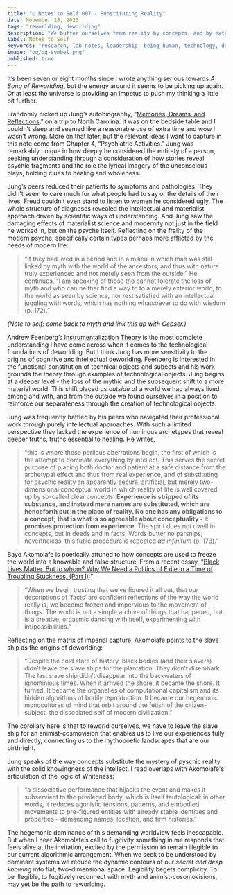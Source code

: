 ```yaml
---
title: "❏ Notes to Self 007 - Substituting Reality"
date: November 18, 2023
tags: "reworlding, deworlding"
description: "We buffer ourselves from reality by concepts, and by extending concepts through technology for controlling reality."
label: Notes to Self
keywords: "research, lab notes, leadership, being human, technology, design, cosmology, worlding"
image: "og/og-symbol.png"
published: true
---
```


It’s been seven or eight months since I wrote anything serious towards _A Song of Reworlding_, but the energy around it seems to be picking up again. Or at least the universe is providing an impetus to push my thinking a little bit further.

I randomly picked up Jung’s autobiography, “[Memories, Dreams, and Reflections](https://archive.org/details/MemoriesDreamsReflectionsCarlJung_201608),” on a trip to North Carolina. It was on the bedside table and I couldn’t sleep and seemed like a reasonable use of extra time and wow I wasn’t wrong. More on that later, but the relevant ideas I want to capture in this note come from Chapter 4, “Psychiatric Activities.” Jung was remarkably unique in how deeply he considered the entirety of a person, seeking understanding through a consideration of how stories reveal psychic fragments and the role the lyrical imagery of the unconscious plays, holding clues to healing and wholeness.

Jung’s peers reduced their patients to symptoms and pathologies. They didn’t seem to care much for what people had to say or the details of their lives. Freud couldn’t even stand to listen to women he considered ugly. The whole structure of diagnoses revealed the intellectual and materialist approach driven by scientific ways of understanding. And Jung saw the damaging effects of materialist science and modernity not just in the field he worked in, but on the psyche itself. Reflecting on the frailty of the modern psyche, specifically certain types perhaps more afflicted by the needs of modern life:

> “If they had lived in a period and in a milieu in which man was still linked by myth with the world of the ancestors, and thus with nature truly experienced and not merely seen from the outside.” He continues, “I am speaking of those tho cannot tolerate the loss of myth and who can neither find a way to to a merely exterior world, to the world as seen by science, nor rest satisfied with an intellectual juggling with words, which has nothing whatsoever to do with wisdom (p. 172).”

_(Note to self: come back to myth and link this up with Gebser.)_

Andrew Feenberg’s [Instrumentalization Theory](https://www.sfu.ca/~andrewf/books/critbio.pdf) is the most complete understanding I have come across when it comes to the technological foundations of deworlding. But I think Jung has more sensitivity to the origins of cognitive and intellectual deworlding. Feenberg is interested in the functional constitution of technical objects and subects and his work grounds the theory through examples of technological objects. Jung begins at a deeper level - the loss of the mythic and the subsequent shift to a more material world. This shift placed us _outside_ of a world we had always lived among and with, and from the outside we found ourselves in a position to reinforce our separateness through the creation of technological objects.  

Jung was frequently baffled by his peers who navigated their professional work through purely intellectual approaches. With such a limited perspective they lacked the experience of numinous archetypes that reveal deeper truths, truths essential to healing. He writes,

> “this is where those perilous aberrations begin, the first of which is the attempt to dominate everything by intellect. This serves the secret purpose of placing both doctor and patient at a safe distance from the archetypal effect and thus from real experience, and of substituting for psychic reality an apparently secure, artificial, but merely two-dimensional conceptual world in which reality of life is well covered up by so-called clear concepts. **Experience is stripped of its substance, and instead mere names are substituted, which are henceforth put in the place of reality. No one has any obligations to a concept; that is what is so agreeable about conceptuality - it promises protection from experience.** The spirit does not dwell in concepts, but in deeds and in facts. Words butter no parsnips; nevertheless, this futile procedure is repeated _ad infinitum_ (p. 173).”

Bayo Akomolafe is poetically attuned to how concepts are used to freeze the world into a knowable and false structure. From a recent essay, “[Black Lives Matter, But to whom? Why We Need a Politics of Exile in a Time of Troubling Stuckness, (Part I)](https://www.democracyandbelongingforum.org/forum-blog/black-lives-matter-but-to-whom-part-1):”

>“When we begin trusting that we’ve figured it all out, that our descriptions of ‘facts’ are confident reflections of the way the world really is, we become frozen and impervious to the movement of things. The world is not a simple archive of things that happened, but is a creative, orgasmic dancing with itself, experimenting with im/possibilities.”

Reflecting on the matrix of imperial capture, Akomolafe points to the slave ship as the origins of deworlding:

> “Despite the cold stare of history, black bodies (and their slavers) didn’t leave the slave ships for the plantation. They didn’t disembark. The last slave ship didn’t disappear into the backwaters of ignominious times. When it arrived the shore, it became the shore. It turned. It became the organelles of computational capitalism and its hidden algorithms of bodily reproduction. It became our hegemonic monocultures of mind that orbit around the fetish of the citizen-subject, the dissociated self of modern civilization.”

The corollary here is that to reworld ourselves, we have to leave the slave ship for an animist-cosmovision that enables us to live our experiences fully and directly, connecting us to the mythopoetic landscapes that are our birthright.

Jung speaks of the way concepts substitute the mystery of pyschic reality with the solid knowingness of the intellect. I read overlaps with Akomolafe's articulation of the logic of Whiteness:

> “a dissociative performance that hijacks the event and makes it subservient to the privileged body, which is itself tautological: in other words, it reduces agonistic tensions, patterns, and embodied movements to pre-figured entities with already stable identities and properties – demanding names, location, and firm histories.”

The hegemonic dominance of this demanding worldview feels inescapable. But when I hear Akomolafe’s call to fugitivity something in me responds that feels alive at the invitation, excited by the permission to remain illegible to our current algorithmic arrangement. When we seek to be understood by dominant systems we reduce the dynamic contours of our _secret and deep knowing_ into  flat, two-dimensional space. Legibility begets complicity. To be illegible, to fugitively reconnect with myth and animist-cosomovisions, may yet be the path to reworlding.
